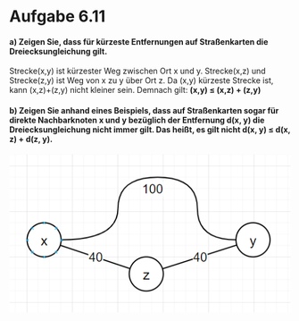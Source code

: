 # Aufgabe 6.11

#### a) Zeigen Sie, dass für kürzeste Entfernungen auf Straßenkarten die Dreiecksungleichung gilt.
Strecke(x,y) ist kürzester Weg zwischen Ort x und y. Strecke(x,z) und Strecke(z,y) ist Weg von x zu y über Ort z. Da (x,y) kürzeste Strecke ist, kann (x,z)+(z,y) nicht kleiner sein. Demnach gilt: **(x,y) ≤ (x,z) + (z,y)**

#### b) Zeigen Sie anhand eines Beispiels, dass auf Straßenkarten sogar für direkte Nachbarknoten x und y bezüglich der Entfernung d(x, y) die Dreiecksungleichung nicht immer gilt. Das heißt, es gilt nicht d(x, y) ≤ d(x, z) + d(z, y).
![Lösung](../../images/exercise6_11b.png)
